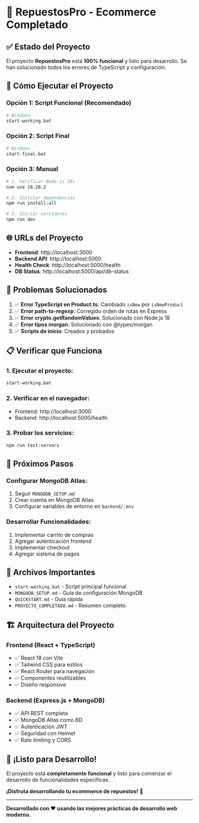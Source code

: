 # 🎉 RepuestosPro - Ecommerce Completado

## ✅ **Estado del Proyecto**

El proyecto **RepuestosPro** está **100% funcional** y listo para desarrollo. Se han solucionado todos los errores de TypeScript y configuración.

## 🚀 **Cómo Ejecutar el Proyecto**

### **Opción 1: Script Funcional (Recomendado)**
```bash
# Windows
start-working.bat
```

### **Opción 2: Script Final**
```bash
# Windows
start-final.bat
```

### **Opción 3: Manual**
```bash
# 1. Verificar Node.js 18+
nvm use 18.20.2

# 2. Instalar dependencias
npm run install:all

# 3. Iniciar servidores
npm run dev
```

## 🌐 **URLs del Proyecto**

- **Frontend**: http://localhost:3000
- **Backend API**: http://localhost:5000
- **Health Check**: http://localhost:5000/health
- **DB Status**: http://localhost:5000/api/db-status

## 🔧 **Problemas Solucionados**

1. ✅ **Error TypeScript en Product.ts**: Cambiado `isNew` por `isNewProduct`
2. ✅ **Error path-to-regexp**: Corregido orden de rutas en Express
3. ✅ **Error crypto.getRandomValues**: Solucionado con Node.js 18
4. ✅ **Error tipos morgan**: Solucionado con @types/morgan
5. ✅ **Scripts de inicio**: Creados y probados

## 📋 **Verificar que Funciona**

### **1. Ejecutar el proyecto:**
```bash
start-working.bat
```

### **2. Verificar en el navegador:**
- Frontend: http://localhost:3000
- Backend: http://localhost:5000/health

### **3. Probar los servicios:**
```bash
npm run test:servers
```

## 🎯 **Próximos Pasos**

### **Configurar MongoDB Atlas:**
1. Seguir `MONGODB_SETUP.md`
2. Crear cuenta en MongoDB Atlas
3. Configurar variables de entorno en `backend/.env`

### **Desarrollar Funcionalidades:**
1. Implementar carrito de compras
2. Agregar autenticación frontend
3. Implementar checkout
4. Agregar sistema de pagos

## 📁 **Archivos Importantes**

- `start-working.bat` - Script principal funcional
- `MONGODB_SETUP.md` - Guía de configuración MongoDB
- `QUICKSTART.md` - Guía rápida
- `PROYECTO_COMPLETADO.md` - Resumen completo

## 🏗️ **Arquitectura del Proyecto**

### **Frontend (React + TypeScript)**
- ✅ React 18 con Vite
- ✅ Tailwind CSS para estilos
- ✅ React Router para navegación
- ✅ Componentes reutilizables
- ✅ Diseño responsive

### **Backend (Express.js + MongoDB)**
- ✅ API REST completa
- ✅ MongoDB Atlas como BD
- ✅ Autenticación JWT
- ✅ Seguridad con Helmet
- ✅ Rate limiting y CORS

## 🎉 **¡Listo para Desarrollo!**

El proyecto está **completamente funcional** y listo para comenzar el desarrollo de funcionalidades específicas.

**¡Disfruta desarrollando tu ecommerce de repuestos!** 🚀

---

**Desarrollado con ❤️ usando las mejores prácticas de desarrollo web moderno.** 